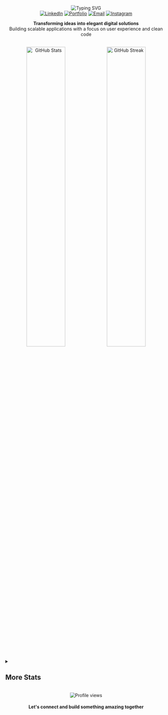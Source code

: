 <div align="center">
  <img src="https://readme-typing-svg.herokuapp.com?font=Inter&weight=700&size=30&duration=3000&pause=1000&color=3B82F6&center=true&vCenter=true&width=500&lines=Imad+Najam;Full-Stack+Developer;Tech+Innovator" alt="Typing SVG" />
</div>

<div align="center">
  <a href="https://ma.linkedin.com/in/imad-najam"><img src="https://img.shields.io/badge/LinkedIn-0A66C2?style=for-the-badge&logo=linkedin&logoColor=white" alt="LinkedIn" /></a>
  <a href="https://n-i.vercel.app/"><img src="https://img.shields.io/badge/Portfolio-000000?style=for-the-badge&logo=vercel&logoColor=white" alt="Portfolio" /></a>
  <a href="mailto:imad.najam.j@gmail.com"><img src="https://img.shields.io/badge/Email-D14836?style=for-the-badge&logo=gmail&logoColor=white" alt="Email" /></a>
  <a href="https://www.instagram.com/najamimad/"><img src="https://img.shields.io/badge/Instagram-E4405F?style=for-the-badge&logo=instagram&logoColor=white" alt="Instagram" /></a>
</div>

<p align="center">
  <b>Transforming ideas into elegant digital solutions</b><br>
  Building scalable applications with a focus on user experience and clean code
</p>

<br>

<div align="center">
  <img src="https://github-readme-stats.vercel.app/api?username=Imadnajam&show_icons=true&hide_border=true&count_private=true&theme=default&bg_color=00000000&hide_title=true&include_all_commits=true" width="49%" alt="GitHub Stats" />
  <img src="https://streak-stats.demolab.com?user=Imadnajam&hide_border=true&background=00000000&currStreakNum=475569&sideNums=475569&currStreakLabel=475569&sideLabels=475569&dates=94A3B8" width="49%" alt="GitHub Streak" />
</div>




<details>
  <summary><h2>More Stats</h2></summary>
  <div align="center">
    <img src="https://github-profile-summary-cards.vercel.app/api/cards/profile-details?username=Imadnajam&theme=transparent" width="100%" alt="Activity Graph" />
  </div>
  <div align="center">
    <img src="https://github-readme-activity-graph.vercel.app/graph?username=Imadnajam&theme=minimal&bg_color=00000000&hide_border=true" width="100%" alt="Contribution Graph" />
  </div>
  <div align="center">
    <img src="https://github-readme-stats.vercel.app/api/top-langs/?username=Imadnajam&layout=compact&theme=default&hide_border=true&bg_color=00000000" width="49%" alt="Top Languages" />
  </div>
</details>

<div align="center">
  <br>
  <img src="https://komarev.com/ghpvc/?username=Imadnajam&style=flat-square&color=3B82F6" alt="Profile views" />
  <h4>Let's connect and build something amazing together</h4>
</div>
